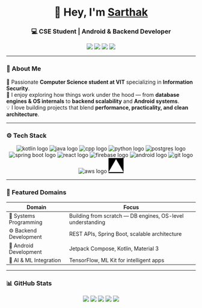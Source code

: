 <!-- 🌟 Sarthak Miglani | Profile README -->

<h1 align="center">👋 Hey, I'm <a href="https://sarthakmiglani.vercel.app">Sarthak</a></h1>
<h3 align="center">💻 CSE Student | Android & Backend Developer </h3>


<p align="center">
  <a href="https://linkedin.com/in/sarthak--miglani"><img src="https://img.shields.io/badge/LinkedIn-0077B5?style=for-the-badge&logo=linkedin&logoColor=white"/></a>
  <a href="mailto:miglani.sarthak27@gmail.com"><img src="https://img.shields.io/badge/Gmail-D14836?style=for-the-badge&logo=gmail&logoColor=white"/></a>
  <a href="https://sarthakmiglani.vercel.app"><img src="https://img.shields.io/badge/Portfolio-000000?style=for-the-badge&logo=vercel&logoColor=white"/></a>
  <a href="https://github.com/SarthakMiglani"><img src="https://img.shields.io/badge/GitHub-181717?style=for-the-badge&logo=github&logoColor=white"/></a>
</p>


---

### 🧠 About Me  

🚀 Passionate **Computer Science student at VIT** specializing in **Information Security**.  
🧩 I enjoy exploring how things work under the hood — from **database engines & OS internals** to **backend scalability** and **Android systems**.  
💡 I love building projects that blend **performance, practicality, and clean architecture**.

---

### ⚙️ Tech Stack

<div align="center">
  <img src="https://cdn.jsdelivr.net/gh/devicons/devicon/icons/kotlin/kotlin-original.svg" height="40" alt="kotlin logo" />
  <img src="https://cdn.jsdelivr.net/gh/devicons/devicon/icons/java/java-original.svg" height="40" alt="java logo" />
  <img src="https://cdn.jsdelivr.net/gh/devicons/devicon/icons/cplusplus/cplusplus-original.svg" height="40" alt="cpp logo" />
  <img src="https://cdn.jsdelivr.net/gh/devicons/devicon/icons/python/python-original.svg" height="40" alt="python logo" />
  <img src="https://cdn.jsdelivr.net/gh/devicons/devicon/icons/postgresql/postgresql-original.svg" height="40" alt="postgres logo" />
  <img src="https://cdn.jsdelivr.net/gh/devicons/devicon/icons/spring/spring-original.svg" height="40" alt="spring boot logo" />
  <img src="https://cdn.jsdelivr.net/gh/devicons/devicon/icons/react/react-original.svg" height="40" alt="react logo" />
  <img src="https://cdn.jsdelivr.net/gh/devicons/devicon/icons/firebase/firebase-plain.svg" height="40" alt="firebase logo" />
  <img src="https://cdn.jsdelivr.net/gh/devicons/devicon/icons/androidstudio/androidstudio-original.svg" height="40" alt="android logo" />
  <img src="https://cdn.jsdelivr.net/gh/devicons/devicon/icons/git/git-original.svg" height="40" alt="git logo" />
  <img src="https://upload.wikimedia.org/wikipedia/commons/9/93/Amazon_Web_Services_Logo.svg" height="40" alt="aws logo" />
  <img src="https://raw.githubusercontent.com/simple-icons/simple-icons/develop/icons/vercel.svg" height="40" alt="vercel logo" style="filter: invert(1);" />
</div>


---

### 🧩 Featured Domains

| Domain | Focus |
|--------|--------|
| 🧠 Systems Programming | Building from scratch — DB engines, OS-level understanding |
| ⚙️ Backend Development | REST APIs, Spring Boot, scalable architecture |
| 📱 Android Development | Jetpack Compose, Kotlin, Material 3 |
| 🧩 AI & ML Integration | TensorFlow, ML Kit for intelligent apps |

---


### 📊 GitHub Stats

<div align="center">
  <img src="https://github-readme-stats.vercel.app/api?username=SarthakMiglani&show_icons=true&theme=tokyonight&include_all_commits=true&count_private=true" height="160"/>
  <img src="https://github-readme-stats.vercel.app/api/top-langs/?username=SarthakMiglani&layout=compact&theme=tokyonight" height="160"/>
  <img src="https://streak-stats.demolab.com?user=SarthakMiglani&theme=tokyonight&hide_border=false" height="160"/>
  <img src="https://github-profile-trophy.vercel.app/?username=SarthakMiglani&theme=onedark&row=1&margin-w=8&margin-h=8" height="120"/>
  <img src="https://github-readme-activity-graph.vercel.app/graph?username=SarthakMiglani&theme=react-dark&area=true&hide_border=true" height="300"/>
</div>


